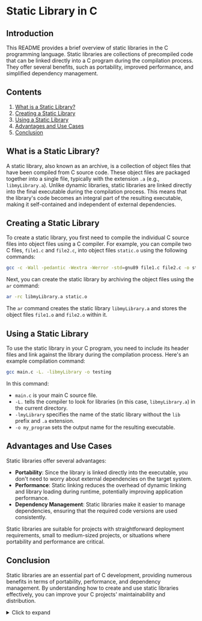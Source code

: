 # Static Library in C

## Introduction

This README provides a brief overview of static libraries in the C programming language. Static libraries are collections of precompiled code that can be linked directly into a C program during the compilation process. They offer several benefits, such as portability, improved performance, and simplified dependency management.

## Contents

1. [What is a Static Library?](#what-is-a-static-library)
2. [Creating a Static Library](#creating-a-static-library)
3. [Using a Static Library](#using-a-static-library)
4. [Advantages and Use Cases](#advantages-and-use-cases)
5. [Conclusion](#conclusion)

## What is a Static Library?

A static library, also known as an archive, is a collection of object files that have been compiled from C source code. These object files are packaged together into a single file, typically with the extension `.a` (e.g., `libmyLibrary.a`). Unlike dynamic libraries, static libraries are linked directly into the final executable during the compilation process. This means that the library's code becomes an integral part of the resulting executable, making it self-contained and independent of external dependencies.

## Creating a Static Library

To create a static library, you first need to compile the individual C source files into object files using a C compiler. For example, you can compile two C files, `file1.c` and `file2.c`, into object files `static.o` using the following commands:

```bash
gcc -c -Wall -pedantic -Wextra -Werror -std=gnu89 file1.c file2.c -o static.o
```

Next, you can create the static library by archiving the object files using the `ar` command:

```bash
ar -rc libmyLibrary.a static.o
```

The `ar` command creates the static library `libmyLibrary.a` and stores the object files `file1.o` and `file2.o` within it.

## Using a Static Library

To use the static library in your C program, you need to include its header files and link against the library during the compilation process. Here's an example compilation command:

```bash
gcc main.c -L. -libmyLibrary -o testing
```

In this command:
- `main.c` is your main C source file.
- `-L.` tells the compiler to look for libraries (in this case, `libmyLibrary.a`) in the current directory.
- `-lmyLibrary` specifies the name of the static library without the `lib` prefix and `.a` extension.
- `-o my_program` sets the output name for the resulting executable.

## Advantages and Use Cases

Static libraries offer several advantages:
- **Portability**: Since the library is linked directly into the executable, you don't need to worry about external dependencies on the target system.
- **Performance**: Static linking reduces the overhead of dynamic linking and library loading during runtime, potentially improving application performance.
- **Dependency Management**: Static libraries make it easier to manage dependencies, ensuring that the required code versions are used consistently.

Static libraries are suitable for projects with straightforward deployment requirements, small to medium-sized projects, or situations where portability and performance are critical.

## Conclusion

Static libraries are an essential part of C development, providing numerous benefits in terms of portability, performance, and dependency management. By understanding how to create and use static libraries effectively, you can improve your C projects' maintainability and distribution.

<details>
<summary>Click to expand</summary>

> "SolomonChidera wrote this."

</details>
